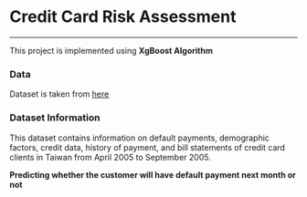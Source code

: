 # Credit Card Risk Assessment

<hr>
This project is implemented using <b>XgBoost Algorithm</b>

### Data
Dataset is taken from <a href = "https://www.kaggle.com/uciml/default-of-credit-card-clients-dataset">here </a>
<br>

### Dataset Information
This dataset contains information on default payments, demographic factors, credit data, history of payment, and bill statements of credit card clients in Taiwan from April 2005 to September 2005.

**Predicting whether the customer will have default payment next month or not**
